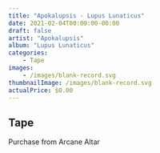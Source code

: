 ```yaml
---
title: "Apokalupsis - Lupus Lunaticus"
date: 2021-02-04T00:00:00-00:00
draft: false
artist: "Apokalupsis"
album: "Lupus Lunaticus"
categories:
    - Tape
images:
    - /images/blank-record.svg
thumbnailImage: /images/blank-record.svg
actualPrice: $0.00
---
```


## Tape
Purchase from Arcane Altar
